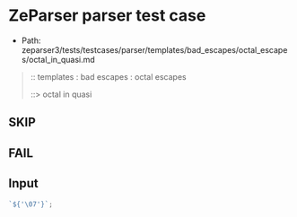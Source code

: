 # ZeParser parser test case

- Path: zeparser3/tests/testcases/parser/templates/bad_escapes/octal_escapes/octal_in_quasi.md

> :: templates : bad escapes : octal escapes
>
> ::> octal in quasi

## SKIP
## FAIL

## Input

`````js
`${'\07'}`;
`````

